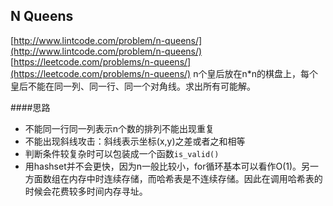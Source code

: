## N Queens

[http://www.lintcode.com/problem/n-queens/](http://www.lintcode.com/problem/n-queens/)
[https://leetcode.com/problems/n-queens/](https://leetcode.com/problems/n-queens/)
n个皇后放在n*n的棋盘上，每个皇后不能在同一列、同一行、同一个对角线。求出所有可能解。

####思路
- 不能同一行同一列表示n个数的排列不能出现重复
- 不能出现斜线攻击：斜线表示坐标(x,y)之差或者之和相等
- 判断条件较复杂时可以包装成一个函数`is_valid()`
- 用hashset并不会更快，因为n一般比较小，for循环基本可以看作O(1)。另一方面数组在内存中时连续存储，而哈希表是不连续存储。因此在调用哈希表的时候会花费较多时间内存寻址。

